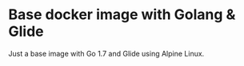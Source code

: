 # Base docker image with Golang & Glide

Just a base image with Go 1.7 and Glide using Alpine Linux.
